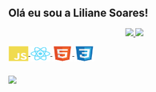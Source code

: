 ## Olá eu sou a Liliane Soares! 
<div align="center">
  <a href="https://github.com/soareslil">
  <img height="180em" src="https://media-exp1.licdn.com/dms/image/C4D03AQHxJKKId2cC5A/profile-displayphoto-shrink_800_800/0/1636027339410?e=1654732800&v=beta&t=Kp9nBcRljGfDMOK9cxv7uG8FZXAYGDdGMFkUSobD3Do"/>
  <img height="180em" src="https://github-readme-stats.vercel.app/api/top-langs/?username=rafaballerini&layout=compact&langs_count=7&theme=dracula"/>
</div>
<div style="display: inline_block"><br>
  <img align="center" alt="Js" height="30" width="40" src="https://raw.githubusercontent.com/devicons/devicon/master/icons/javascript/javascript-plain.svg">
  <img align="center" alt="React" height="30" width="40" src="https://raw.githubusercontent.com/devicons/devicon/master/icons/react/react-original.svg">
  <img align="center" alt="HTML" height="30" width="40" src="https://raw.githubusercontent.com/devicons/devicon/master/icons/html5/html5-original.svg">
  <img align="center" alt="CSS" height="30" width="40" src="https://raw.githubusercontent.com/devicons/devicon/master/icons/css3/css3-original.svg">
 
</div>
  
  ##
 
<div> 
  <a href="https://www.linkedin.com/in/soareslil/" target="_blank"><img src="https://img.shields.io/badge/-LinkedIn-%230077B5?style=for-the-badge&logo=linkedin&logoColor=white" target="_blank"></a>  
</div>
